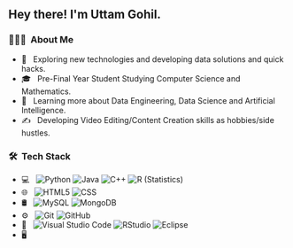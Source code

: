 

<h2> Hey there! I'm Uttam Gohil.</h2>

<h3> 👨🏻‍💻 &nbsp;About Me </h3>

- 🤔 &nbsp; Exploring new technologies and developing data solutions and quick hacks.
- 🎓 &nbsp; Pre-Final Year Student Studying Computer Science and Mathematics.
- 🌱 &nbsp; Learning more about Data Engineering, Data Science and Artificial Intelligence.
- ✍️ &nbsp; Developing Video Editing/Content Creation skills as hobbies/side hustles.

<h3> 🛠 &nbsp;Tech Stack</h3>

- 💻 &nbsp;
  ![Python](https://img.shields.io/badge/-Python-333333?style=flat&logo=python)
  ![Java](https://img.shields.io/badge/-Java-333333?style=flat&logo=Java&logoColor=007396)
  ![C++](https://img.shields.io/badge/-C++-333333?style=flat&logo=C%2B%2B&logoColor=00599C)
  ![R (Statistics)](https://img.shields.io/badge/-R-333333?style=flat&logo=R&logoColor=276DC3)
- 🌐 &nbsp;
  ![HTML5](https://img.shields.io/badge/-HTML5-333333?style=flat&logo=HTML5)
  ![CSS](https://img.shields.io/badge/-CSS-333333?style=flat&logo=CSS3&logoColor=1572B6)
 - 🛢 &nbsp;
  ![MySQL](https://img.shields.io/badge/-MySQL-333333?style=flat&logo=mysql)
  ![MongoDB](https://img.shields.io/badge/-MongoDB-333333?style=flat&logo=mongodb)
- ⚙️ &nbsp;
  ![Git](https://img.shields.io/badge/-Git-333333?style=flat&logo=git)
  ![GitHub](https://img.shields.io/badge/-GitHub-333333?style=flat&logo=github)
- 🔧 &nbsp;
  ![Visual Studio Code](https://img.shields.io/badge/-Visual%20Studio%20Code-333333?style=flat&logo=visual-studio-code&logoColor=007ACC)
  ![RStudio](https://img.shields.io/badge/-RStudio-333333?style=flat&logo=rstudio)
  ![Eclipse](https://img.shields.io/badge/-Eclipse-333333?style=flat&logo=eclipse-ide&logoColor=2C2255)
- 🖥 &nbsp;
 <!-- ![Google Analytics](https://img.shields.io/badge/Google%20Analytics-E37400?style=for-the-badge&logo=google%20analytics&logoColor=007ACC)
  ![Tableau](https://img.shields.io/badge/Tableau-E97627?style=for-the-badge&logo=Tableau&logoColor=white) -->
<br/>

<a href="https://github.com/ItsJupiter000">
  <!--<img height="180em" src="https://github-readme-stats.vercel.app/api?username=ItsJupiter000&theme=buefy&show_icons=true" />
  <img height="180em" src="https://github-readme-stats.vercel.app/api/top-langs/?username=ItsJupiter000&theme=buefy&layout=compact" /> -->
  <https://github-readme-activity-graph.vercel.app/graph?username={ItsJupiter000} />
</a> 

<br/>

<!-- <h3> 🤝🏻 &nbsp;Connect with Me </h3>

<a href="mailto:itsjupiter000@gmail.com"><img alt="Email" src="https://img.shields.io/badge/Email-avsingh@umass.edu-blue?style=flat-square&logo=gmail"></a>
</p> -->

